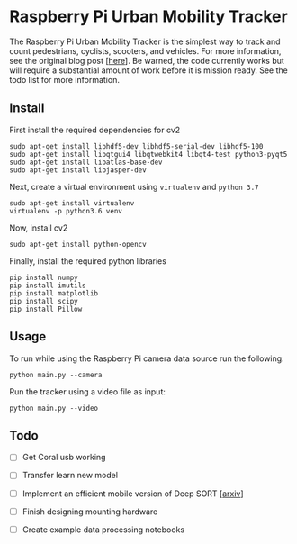# Raspberry Pi Urban Mobility Tracker
The Raspberry Pi Urban Mobility Tracker is the simplest way to track and count pedestrians, cyclists, scooters, and vehicles. For more information, see the original blog post [<a target="_blank" href="https://nathanrooy.github.io/posts/2019-02-06/raspberry-pi-deep-learning-traffic-tracker/">here</a>]. Be warned, the code currently works but will require a substantial amount of work before it is mission ready. See the todo list for more information.

## Install

First install the required dependencies for cv2
```
sudo apt-get install libhdf5-dev libhdf5-serial-dev libhdf5-100
sudo apt-get install libqtgui4 libqtwebkit4 libqt4-test python3-pyqt5
sudo apt-get install libatlas-base-dev
sudo apt-get install libjasper-dev
```
Next, create a virtual environment using `virtualenv` and `python 3.7`
```
sudo apt-get install virtualenv
virtualenv -p python3.6 venv
```

Now, install cv2
```
sudo apt-get install python-opencv
```
Finally, install the required python libraries
```
pip install numpy
pip install imutils
pip install matplotlib
pip install scipy
pip install Pillow
```


## Usage
To run while using the Raspberry Pi camera data source run the following:
``` 
python main.py --camera
```
Run the tracker using a video file as input:
```
python main.py --video
```


## Todo
- [ ] Get Coral usb working
- [ ] Transfer learn new model
- [ ] Implement an efficient mobile version of Deep SORT [<a target="_blank" href="https://arxiv.org/abs/1703.07402">arxiv</a>]
- [ ] Finish designing mounting hardware
- [ ] Create example data processing notebooks

